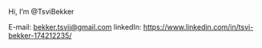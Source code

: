 Hi, I’m @TsviBekker

E-mail: bekker.tsvii@gmail.com
linkedIn: https://www.linkedin.com/in/tsvi-bekker-174212235/
